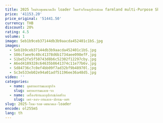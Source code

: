 ```yaml
---
title: 2025 ใหม่รถขุดขนาดเล็ก loader ในครัวเรือนอุปกรณ์บด farmland multi-Purpose Skid Loader อุปกรณ์เสริมการปรับแต่ง
price: '41153.20'
price_original: '51441.50'
currency: THB
discount: 20%
rating: 4.5
volume: 1
image: Seb1b9ceb37144db3b9aacda452401c1bS.jpg
images:
  - Seb1b9ceb37144db3b9aacda452401c1bS.jpg
  - S86cfaee9c40c41378d6b1734aee098efF.jpg
  - S1be52fe5f50743d8b6c52302f12297cby.jpg
  - A6ed4189328c64635b8641374c11e77b6v.jpg
  - Sd84736c7c0ef4bb09f7ad32bf9b48970l.jpg
  - Sc3e533eb02e94a01adf51196ee36a48dS.jpg
video: ''
categories:
  - name: อุตสาหกรรมและธุรกิจ
    slug: ตสาหกรรมและธ-รก
  - name: เครื่องจักรและอุปกรณ์ก่อสร้าง
    slug: เคร-องจ-กรและอ-ปกรณ-อสร
slug: 2025-ใหม-รถข-ดขนาดเล-loader
encode: ol255mS
lang: th
---
```

  
